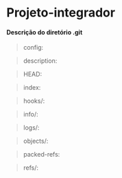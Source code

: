 # Projeto-integrador
#### Descrição do diretório .git

>config:

>description:

>HEAD:

>index:

>hooks/:

>info/:

>logs/:

>objects/:

>packed-refs:

>refs/: